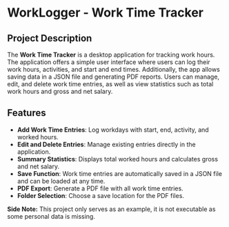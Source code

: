# WorkLogger - Work Time Tracker

## Project Description

The **Work Time Tracker** is a desktop application for tracking work hours. The application offers a simple user interface where users can log their work hours, activities, and start and end times.
Additionally, the app allows saving data in a JSON file and generating PDF reports.
Users can manage, edit, and delete work time entries, as well as view statistics such as total work hours and gross and net salary.

## Features

- **Add Work Time Entries**: Log workdays with start, end, activity, and worked hours.
- **Edit and Delete Entries**: Manage existing entries directly in the application.
- **Summary Statistics**: Displays total worked hours and calculates gross and net salary.
- **Save Function**: Work time entries are automatically saved in a JSON file and can be loaded at any time.
- **PDF Export**: Generate a PDF file with all work time entries.
- **Folder Selection**: Choose a save location for the PDF files.

**Side Note:** This project only serves as an example, it is not executable as some personal data is missing.
